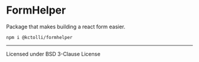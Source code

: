 # FormHelper

Package that makes building a react form easier. 

```
npm i @kctolli/formhelper
```


----

Licensed under BSD 3-Clause License
